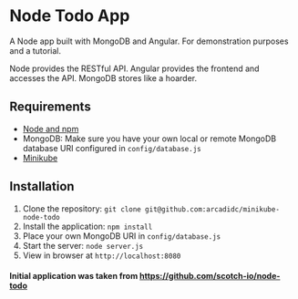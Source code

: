 # Node Todo App

A Node app built with MongoDB and Angular. For demonstration purposes and a tutorial.

Node provides the RESTful API. Angular provides the frontend and accesses the API. MongoDB stores like a hoarder.

## Requirements

- [Node and npm](http://nodejs.org)
- MongoDB: Make sure you have your own local or remote MongoDB database URI configured in `config/database.js`
- [Minikube](https://minikube.sigs.k8s.io/docs/start/)

## Installation

1. Clone the repository: `git clone git@github.com:arcadidc/minikube-node-todo`
2. Install the application: `npm install`
3. Place your own MongoDB URI in `config/database.js`
3. Start the server: `node server.js`
4. View in browser at `http://localhost:8080`




#### Initial application was taken from https://github.com/scotch-io/node-todo
